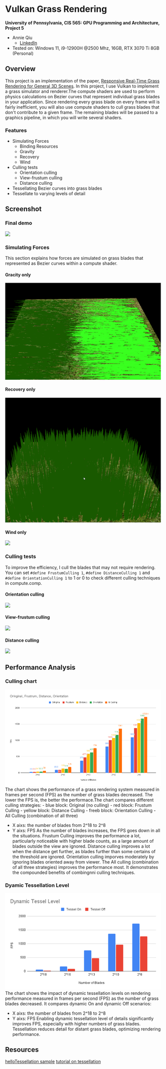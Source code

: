 Vulkan Grass Rendering
==================================

**University of Pennsylvania, CIS 565: GPU Programming and Architecture, Project 5**

* Annie Qiu
   * [LinkedIn](https://github.com/AnnieQiuuu/Project0-Getting-Started/blob/main/www.linkedin.com/in/annie-qiu-30531921a)
* Tested on: Windows 11, i9-12900H @2500 Mhz, 16GB, RTX 3070 Ti 8GB (Personal)

## Overview
This project is an implementation of the paper, [Responsive Real-Time Grass Rendering for General 3D Scenes](https://www.cg.tuwien.ac.at/research/publications/2017/JAHRMANN-2017-RRTG/JAHRMANN-2017-RRTG-draft.pdf). In this project, I use Vulkan to implement a grass simulator and renderer.The compute shaders are used to perform physics calculations on Bezier curves that represent individual grass blades in your application. Since rendering every grass blade on every frame will is fairly inefficient, you will also use compute shaders to cull grass blades that don't contribute to a given frame. The remaining blades will be passed to a graphics pipeline, in which you will write several shaders. 

### Features
- Simulating Forces
    - Binding Resources
    - Gravity
    - Recovery
    - Wind
- Culling tests
    - Orientation culling
    - View-frustum culling
    - Distance culling
- Tessellating Bezier curves into grass blades
- Tessellate to varying levels of detail

## Screenshot

### Final demo
![](./img/demo.gif)

### Simulating Forces
This section explains how forces are simulated on grass blades that represented as Bezier curves within a compute shader.

#### Gracity only

![](./img/gravity.gif)

#### Recovery only
![](./img/recovery.gif)

#### Wind only
![](./img/wind.gif)

### Culling tests
To improve the efficiency, I cull the blades that may not require rendering. You can set `#define FrustumCulling 1`, `#define DistanceCulling 1` and `#define OrientationCulling 1` to 1 or 0 to check different culling techniques in compute.comp.

#### Orientation culling
![](./img/orient.gif)

#### View-frustum culling
![](./img/frusturm.gif)

#### Distance culling
![](./img/distance.gif)

## Performance Analysis

### Culling chart
![](./img/Culling.png)
The chart shows the performance of a grass rendering system measured in frames per second (FPS) as the number of grass blades decreased. The lower the FPS is, the better the performace.The chart compares different culling strategies:
    - blue block: Original (no culling)
    - red block: Frustum Culling
    - yellow block: Distance Culling
    - freeb block: Orientation Culling
    - All Culling (combination of all three)
- X aixs: the number of blades from 2^18 to 2^8
- Y aixs: FPS
As the number of blades increases, the FPS goes down in all the situations. Frustum Culling improves the performance a lot, particularly noticeable with higher blade counts, as a large amount of blades outside the view are ignored. Distance culling improves a lot when the distance get further, as blades further than some certains of the threshold are ignored. Orientation culling imporves moderately by ignoring blades oriented away from viewer. The All culling (combination of all three strategies) improves the performance most. It demonstrates the compounded benefits of combingnni culling techniques.

### Dyamic Tessellation Level
![](./img/Tessel.png)
The chart shows the impact of dynamic tessellation levels on rendering performance measured in frames per second (FPS) as the number of grass blades decreased. It compares dynamic On and dynamic Off scenarios:
- X aixs: the number of blades from 2^18 to 2^8
- Y aixs: FPS
Enabling dynamic tessellation level of details significantly improves FPS, especially with higher numbers of grass blades. Tessellation reduces detail for distant grass blades, optimizing rendering performance.

## Resources
[helloTessellation sample](https://github.com/CIS565-Fall-2017/Vulkan-Samples/tree/master/samples/5_helloTessellation)
[tutorial on tessellation](https://ogldev.org/www/tutorial30/tutorial30.html)




